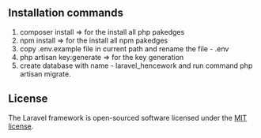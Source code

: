## Installation commands
1. composer install => for the install all  php pakedges
2. npm install => for the install all npm pakedges
3. copy .env.example file in current path and rename the file - .env 
4. php artisan key:generate => for the key generation
5. create database with name - laravel_hencework and run command php artisan migrate.

## License

The Laravel framework is open-sourced software licensed under the [MIT license](https://opensource.org/licenses/MIT).
